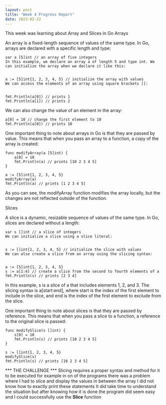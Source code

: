 ```yaml
---
layout: post
title: "Week 4 Progress Report"
date: 2023-02-22
---
```


This week was learning about Array and Slices in Go 
Arrays

An array is a fixed-length sequence of values of the same type. In Go, arrays are declared with a specific length and type:

```
var a [5]int // an array of five integers
In this example, we declare an array a of length 5 and type int. We can initialize the array when we declare it like this:


a := [5]int{1, 2, 3, 4, 5} // initialize the array with values
We can access the elements of an array using square brackets []:


fmt.Println(a[0]) // prints 1
fmt.Println(a[1]) // prints 2
```

We can also change the value of an element in the array:

```
a[0] = 10 // change the first element to 10
fmt.Println(a[0]) // prints 10
```

One important thing to note about arrays in Go is that they are passed by value. This means that when you pass an array to a function, a copy of the array is created:

```
func modifyArray(a [5]int) {
    a[0] = 10
    fmt.Println(a) // prints [10 2 3 4 5]
}

a := [5]int{1, 2, 3, 4, 5}
modifyArray(a)
fmt.Println(a) // prints [1 2 3 4 5]
```

As you can see, the modifyArray function modifies the array locally, but the changes are not reflected outside of the function.

Slices

A slice is a dynamic, resizable sequence of values of the same type. In Go, slices are declared without a length:

```
var s []int // a slice of integers
We can initialize a slice using a slice literal:


s := []int{1, 2, 3, 4, 5} // initialize the slice with values
We can also create a slice from an array using the slicing syntax:


a := [5]int{1, 2, 3, 4, 5}
s := a[1:4] // create a slice from the second to fourth elements of a
fmt.Println(s) // prints [2 3 4]

```

In this example, s is a slice of a that includes elements 1, 2, and 3. The slicing syntax is a[start:end], where start is the index of the first element to include in the slice, and end is the index of the first element to exclude from the slice.

One important thing to note about slices is that they are passed by reference. This means that when you pass a slice to a function, a reference to the original slice is passed:

```
func modifySlice(s []int) {
    s[0] = 10
    fmt.Println(s) // prints [10 2 3 4 5]
}

s := []int{1, 2, 3, 4, 5}
modifySlice(s)
fmt.Println(s) // prints [10 2 3 4 5]
```

*** THE CHALLENGE ***
Slicing requires a proper syntax and method for it to be executed for example in on of the programs there was a problem where I had to slice and display the values in between the array 
I did not know how to exactly print these statements 
It did take time to understand the situation but after knowing how it is done the program did seem easy and I could successfully use the **Slice** function 